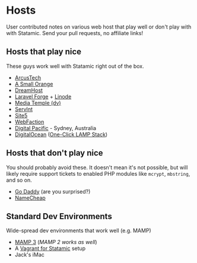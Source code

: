 # Hosts

User contributed notes on various web host that play well or don't play with with Statamic. Send your pull requests, no affiliate links!

## Hosts that play nice

These guys work well with Statamic right out of the box.

- [ArcusTech](http://arcustech.com)
- [A Small Orange](http://asmallorange.com)
- [DreamHost](https://www.dreamhost.com/)
- [Laravel Forge](https://forge.laravel.com/) + [Linode](http://linode.com)
- [Media Temple (dv)](http://mediatemple.net)
- [ServInt](https://www.servint.net/)
- [Site5](http://www.site5.com/)
- [WebFaction](https://www.webfaction.com/)
- [Digital Pacific](http://www.digitalpacific.com.au/hosting/) - Sydney, Australia
- [DigitalOcean](https://www.digitalocean.com/) ([One-Click LAMP Stack](https://www.digitalocean.com/features/one-click-apps/))

## Hosts that don't play nice

You should probably avoid these. It doesn't mean it's not possible, but will likely require support tickets to enabled PHP modules like `mcrypt`, `mbstring`, and so on.

- [Go Daddy](http://godaddy.com) (are you surprised?)
- [NameCheap](http://namecheap.com)

## Standard Dev Environments

Wide-spread dev environments that work well (e.g. MAMP)

- [MAMP 3](http://www.mamp.info/en/) (*MAMP 2 works as well*)
- A [Vagrant for Statamic](https://github.com/bradleyflood/vagrant-statamic) setup
- Jack's iMac
